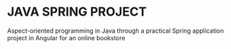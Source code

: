 # **JAVA SPRING PROJECT** 
Aspect-oriented programming in Java through a practical Spring application project in Angular for an online bookstore
